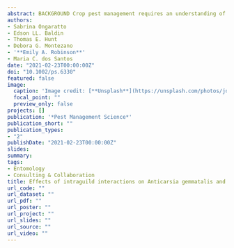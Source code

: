 ```yaml
---
abstract: BACKGROUND Crop pest management requires an understanding of the complex interactions among species that potentially impact crop yield. In soybean, the velvetbean caterpillar, Anticarsia gemmatalis (Hübner), and the soybean looper, Chrysodeixis includens (Walker), are described as key pests, sharing the same feeding guild. We assessed the intraguild interactions of these species under laboratory conditions. Fitness cost study was conducted to examine the influence of competition on insect development. A video tracking system was used to evaluate behavioral parameters during larval interactions in scenarios with and without food availability. RESULTS In the fitness cost assay, pupal weight was not significantly affected, regardless of sex. However, larval and pupal survival were influenced by the competition, especially in third versus fifth instar scenarios. We detected 40% cannibalism and 46.67% predation when A. gemmatalis and C. includens third instars competed with A. gemmatalis fifth instar, respectively. Distance moved, distance between larvae, body contact (food available) and frequency in food of C. includens larvae were negatively affected by interactions. Anticarsia gemmatalis larvae showed highly active behavior, moving twice or more the distance compared to C. includens larvae, and A. gemmatalis spent more time in body contact with food. CONCLUSION Ours results suggest that A. gemmatalis has a competitive advantage over C. includens. This study provides important information regarding lepidopteran behavior in soybean. We recommended that additional studies are necessary to understand the effects of interactions, especially in field conditions.
authors:
- Sabrina Ongaratto
- Edson LL. Baldin
- Thomas E. Hunt
- Debora G. Montezano
- '**Emily A. Robinson**'
- Maria C. dos Santos
date: "2021-02-23T00:00:00Z"
doi: "10.1002/ps.6330"
featured: false
image:
  caption: 'Image credit: [**Unsplash**](https://unsplash.com/photos/jdD8gXaTZsc)'
  focal_point: ""
  preview_only: false
projects: []
publication: '*Pest Management Science*'
publication_short: ""
publication_types:
- "2"
publishDate: "2021-02-23T00:00:00Z"
slides:
summary: 
tags:
- Entomology
- Consulting & Collaboration
title: Effects of intraguild interactions on Anticarsia gemmatalis and Chrysodeixis includens larval fitness and behavior in soybean
url_code: ""
url_dataset: ""
url_pdf: ""
url_poster: ""
url_project: ""
url_slides: ""
url_source: ""
url_video: ""
---
```

